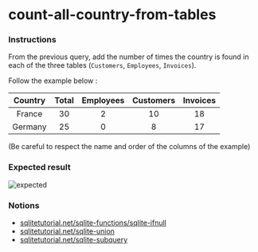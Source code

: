 # count-all-country-from-tables

### Instructions

From the previous query, add the number of times the country is found in each of the three tables (`Customers`, `Employees`, `Invoices`).

Follow the example below :

| Country | Total | Employees | Customers | Invoices |
| :-----: | :---: | :-------: | :-------: | :------: |
| France  |  30   |     2     |    10     |    18    |
| Germany |  25   |     0     |     8     |    17    |

(Be careful to respect the name and order of the columns of the example)

### Expected result

![expected](https://i.imgur.com/DsJieTG.png)

### Notions

- [sqlitetutorial.net/sqlite-functions/sqlite-ifnull](https://www.sqlitetutorial.net/sqlite-functions/sqlite-ifnull/)
- [sqlitetutorial.net/sqlite-union](https://www.sqlitetutorial.net/sqlite-union/)
- [sqlitetutorial.net/sqlite-subquery](https://www.sqlitetutorial.net/sqlite-subquery/)
